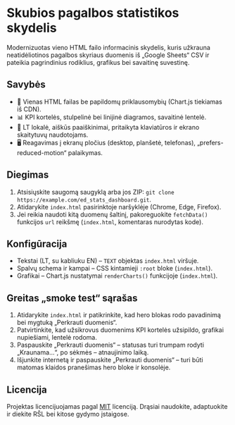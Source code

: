 # Skubios pagalbos statistikos skydelis

Modernizuotas vieno HTML failo informacinis skydelis, kuris užkrauna neatidėliotinos pagalbos skyriaus duomenis iš „Google Sheets“ CSV ir pateikia pagrindinius rodiklius, grafikus bei savaitinę suvestinę.

## Savybės
- 🔄 Vienas HTML failas be papildomų priklausomybių (Chart.js tiekiamas iš CDN).
- 📊 KPI kortelės, stulpelinė bei linijinė diagramos, savaitinė lentelė.
- 🧭 LT lokalė, aiškūs paaiškinimai, pritaikyta klaviatūros ir ekrano skaitytuvų naudotojams.
- 🖥️ Reagavimas į ekranų pločius (desktop, planšetė, telefonas), „prefers-reduced-motion“ palaikymas.

## Diegimas
1. Atsisiųskite saugomą saugyklą arba jos ZIP: `git clone https://example.com/ed_stats_dashboard.git`.
2. Atidarykite `index.html` pasirinktoje naršyklėje (Chrome, Edge, Firefox).
3. Jei reikia naudoti kitą duomenų šaltinį, pakoreguokite `fetchData()` funkcijos `url` reikšmę (`index.html`, komentaras nurodytas kode).

## Konfigūracija
- Tekstai (LT, su kabliuku EN) – `TEXT` objektas `index.html` viršuje.
- Spalvų schema ir kampai – CSS kintamieji `:root` bloke (`index.html`).
- Grafikai – Chart.js nustatymai `renderCharts()` funkcijoje (`index.html`).

## Greitas „smoke test“ sąrašas
1. Atidarykite `index.html` ir patikrinkite, kad hero blokas rodo pavadinimą bei mygtuką „Perkrauti duomenis“.
2. Patvirtinkite, kad užsikrovus duomenims KPI kortelės užsipildo, grafikai nupiešiami, lentelė rodoma.
3. Paspauskite „Perkrauti duomenis“ – statusas turi trumpam rodyti „Kraunama...“, po sėkmės – atnaujinimo laiką.
4. Išjunkite internetą ir paspauskite „Perkrauti duomenis“ – turi būti matomas klaidos pranešimas hero bloke ir konsolėje.

## Licencija
Projektas licencijuojamas pagal [MIT](./LICENSE) licenciją. Drąsiai naudokite, adaptuokite ir diekite RŠL bei kitose gydymo įstaigose.
